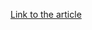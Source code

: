 [Link to the article](https://cybereason.com/blog/new-cyber-espionage-campaigns-targeting-palestinians-part-one)
